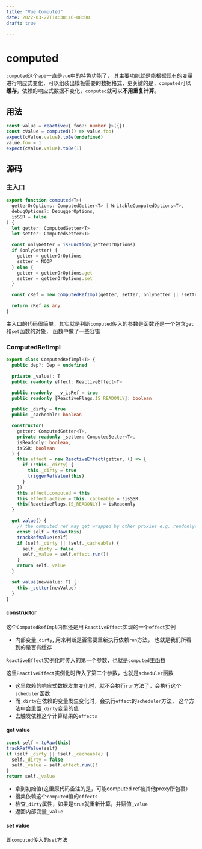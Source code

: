 ```yaml
---
title: "Vue Computed"
date: 2022-03-27T14:38:16+08:00
draft: true

---
```




# computed



`computed`这个`api`一直是`vue`中的特色功能了， 其主要功能就是能根据现有的变量进行响应式变化，可以组装出模板需要的数据格式，更关键的是，`computed`可以**缓存**，依赖的响应式数据不变化，`computed`就可以**不用重复计算**。





## 用法



```typescript
const value = reactive<{ foo?: number }>({})
const cValue = computed(() => value.foo)
expect(cValue.value).toBe(undefined)
value.foo = 1
expect(cValue.value).toBe(1)
```



## 源码





### 主入口

```typescript
export function computed<T>(
  getterOrOptions: ComputedGetter<T> | WritableComputedOptions<T>,
  debugOptions?: DebuggerOptions,
  isSSR = false
) {
  let getter: ComputedGetter<T>
  let setter: ComputedSetter<T>

  const onlyGetter = isFunction(getterOrOptions)
  if (onlyGetter) {
    getter = getterOrOptions
    setter = NOOP
  } else {
    getter = getterOrOptions.get
    setter = getterOrOptions.set
  }

  const cRef = new ComputedRefImpl(getter, setter, onlyGetter || !setter, isSSR)

  return cRef as any
}
```

主入口的代码很简单，其实就是判断`computed`传入的参数是函数还是一个包含`get`和`set`函数的对象， 函数中做了一些容错



### ComputedRefImpl



```typescript
export class ComputedRefImpl<T> {
  public dep?: Dep = undefined

  private _value!: T
  public readonly effect: ReactiveEffect<T>

  public readonly __v_isRef = true
  public readonly [ReactiveFlags.IS_READONLY]: boolean

  public _dirty = true
  public _cacheable: boolean

  constructor(
    getter: ComputedGetter<T>,
    private readonly _setter: ComputedSetter<T>,
    isReadonly: boolean,
    isSSR: boolean
  ) {
    this.effect = new ReactiveEffect(getter, () => {
      if (!this._dirty) {
        this._dirty = true
        triggerRefValue(this)
      }
    })
    this.effect.computed = this
    this.effect.active = this._cacheable = !isSSR
    this[ReactiveFlags.IS_READONLY] = isReadonly
  }

  get value() {
    // the computed ref may get wrapped by other proxies e.g. readonly() #3376
    const self = toRaw(this)
    trackRefValue(self)
    if (self._dirty || !self._cacheable) {
      self._dirty = false
      self._value = self.effect.run()!
    }
    return self._value
  }

  set value(newValue: T) {
    this._setter(newValue)
  }
}
```



#### constructor

这个`ComputedRefImpl`内部还是用 `ReactiveEffect`实现的一个`effect`实例



- 内部变量`_dirty`, 用来判断是否需要重新执行依赖`run`方法， 也就是我们所看到的是否有缓存



`ReactiveEffect`实例化时传入的第一个参数，也就是`computed`主函数

这里`ReactiveEffect`实例化时传入了第二个参数，也就是`scheduler`函数

- 这里依赖的响应式数据发生变化时，就不会执行`run`方法了，会执行这个`scheduler`函数
- 而`_dirty`在依赖的变量发生变化时，会执行`effect`的`scheduler`方法， 这个方法中会重置`_dirty`变量的值
- 去触发依赖这个计算结果的`effects`



#### get value



```typescript
const self = toRaw(this)
trackRefValue(self)
if (self._dirty || !self._cacheable) {
  self._dirty = false
  self._value = self.effect.run()!
}
return self._value
```



- 拿到初始值(这里原代码备注的是，可能computed ref被其他proxy所包裹）
- 搜集依赖这个`computed`值的`effects`
- 检查`_dirty`属性，如果是`true`就重新计算，并赋值`_value`
- 返回内部变量`_value`





#### set value



即`computed`传入的`set`方法












